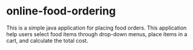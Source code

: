 # online-food-ordering
This is a simple java application for placing food orders. This application help users select food items through drop-down menus, 
place items in a cart, and calculate the total cost.
